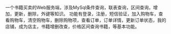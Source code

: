 一个书籍买卖的Web服务端，涉及MySql条件查询，联表查询，区间查询，增加，更新，删除，外键等知识。
功能有登录，注册，短信验证，加入购物车，查看购物车，清空购物车，删除购物项，查看订单，订单详情，更新订单状态，我的店铺，成为店主，书籍增删改查，价格区间查询书籍，等基本功能。
